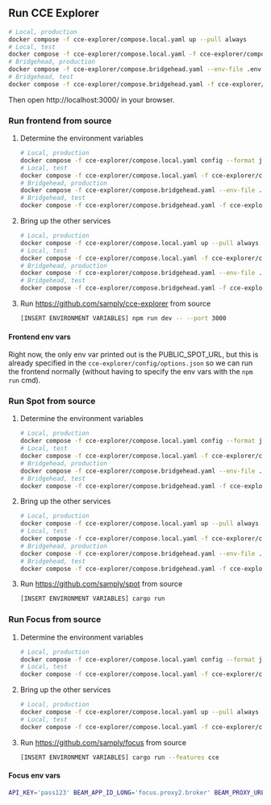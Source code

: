## Run CCE Explorer

```bash
# Local, production
docker compose -f cce-explorer/compose.local.yaml up --pull always
# Local, test
docker compose -f cce-explorer/compose.local.yaml -f cce-explorer/compose.local.test.yaml up --pull always
# Bridgehead, production
docker compose -f cce-explorer/compose.bridgehead.yaml --env-file .env.beam up --pull always
# Bridgehead, test
docker compose -f cce-explorer/compose.bridgehead.yaml -f cce-explorer/compose.bridgehead.test.yaml --env-file .env.beam up --pull always
```

Then open http://localhost:3000/ in your browser.

### Run frontend from source

1.  Determine the environment variables
    ```bash
    # Local, production
    docker compose -f cce-explorer/compose.local.yaml config --format json | ./getenv cce-explorer
    # Local, test
    docker compose -f cce-explorer/compose.local.yaml -f cce-explorer/compose.local.test.yaml config --format json | ./getenv cce-explorer
    # Bridgehead, production
    docker compose -f cce-explorer/compose.bridgehead.yaml --env-file .env.beam config --format json | ./getenv cce-explorer
    # Bridgehead, test
    docker compose -f cce-explorer/compose.bridgehead.yaml -f cce-explorer/compose.bridgehead.test.yaml --env-file .env.beam config --format json | ./getenv cce-explorer
    ```

2.  Bring up the other services
    ```bash
    # Local, production
    docker compose -f cce-explorer/compose.local.yaml up --pull always --scale cce-explorer=0
    # Local, test
    docker compose -f cce-explorer/compose.local.yaml -f cce-explorer/compose.local.test.yaml up --pull always --scale cce-explorer=0
    # Bridgehead, production
    docker compose -f cce-explorer/compose.bridgehead.yaml --env-file .env.beam up --pull always --scale cce-explorer=0
    # Bridgehead, test
    docker compose -f cce-explorer/compose.bridgehead.yaml -f cce-explorer/compose.bridgehead.test.yaml --env-file .env.beam up --pull always --scale cce-explorer=0
    ```

3.  Run https://github.com/samply/cce-explorer from source
    ```bash
    [INSERT ENVIRONMENT VARIABLES] npm run dev -- --port 3000
    ```

#### Frontend env vars

Right now, the only env var printed out is the PUBLIC_SPOT_URL, but this is already specified in the `cce-explorer/config/options.json` so we can run the frontend normally (without having to specify the env vars with the `npm run` cmd).

### Run Spot from source

1.  Determine the environment variables
    ```bash
    # Local, production
    docker compose -f cce-explorer/compose.local.yaml config --format json | ./getenv spot
    # Local, test
    docker compose -f cce-explorer/compose.local.yaml -f cce-explorer/compose.local.test.yaml config --format json | ./getenv spot
    # Bridgehead, production
    docker compose -f cce-explorer/compose.bridgehead.yaml --env-file .env.beam config --format json | ./getenv spot
    # Bridgehead, test
    docker compose -f cce-explorer/compose.bridgehead.yaml -f cce-explorer/compose.bridgehead.test.yaml --env-file .env.beam config --format json | ./getenv spot
    ```

2.  Bring up the other services
    ```bash
    # Local, production
    docker compose -f cce-explorer/compose.local.yaml up --pull always --scale spot=0
    # Local, test
    docker compose -f cce-explorer/compose.local.yaml -f cce-explorer/compose.local.test.yaml up --pull always --scale spot=0
    # Bridgehead, production
    docker compose -f cce-explorer/compose.bridgehead.yaml --env-file .env.beam up --pull always --scale spot=0
    # Bridgehead, test
    docker compose -f cce-explorer/compose.bridgehead.yaml -f cce-explorer/compose.bridgehead.test.yaml --env-file .env.beam up --pull always --scale spot=0
    ```

3.  Run https://github.com/samply/spot from source
    ```bash
    [INSERT ENVIRONMENT VARIABLES] cargo run
    ```

### Run Focus from source

1.  Determine the environment variables
    ```bash
    # Local, production
    docker compose -f cce-explorer/compose.local.yaml config --format json | ./getenv focus
    # Local, test
    docker compose -f cce-explorer/compose.local.yaml -f cce-explorer/compose.local.test.yaml config --format json | ./getenv focus
    ```

2.  Bring up the other services
    ```bash
    # Local, production
    docker compose -f cce-explorer/compose.local.yaml up --pull always --scale focus=0
    # Local, test
    docker compose -f cce-explorer/compose.local.yaml -f cce-explorer/compose.local.test.yaml up --pull always --scale focus=0
    ```

3.  Run https://github.com/samply/focus from source
    ```bash
    [INSERT ENVIRONMENT VARIABLES] cargo run --features cce
    ```

#### Focus env vars

```bash
API_KEY='pass123' BEAM_APP_ID_LONG='focus.proxy2.broker' BEAM_PROXY_URL='http://localhost:4002' BLAZE_URL='http://localhost:8080/fhir/' ENDPOINT_TYPE='blaze' OBFUSCATE='no'
```
